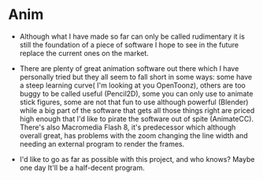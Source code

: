 # Anim
- Although what I have made so far can only be called rudimentary it is still the foundation of a piece of software I hope to see in the future replace the current ones on the market.

- There are plenty of great animation software out there which I have personally tried but they all seem to fall short in some ways: some have a steep learning curve( I'm looking at you OpenToonz), others are too buggy to be called useful (Pencil2D), some you can only use to animate stick figures, some are not that fun to use although powerful (Blender) while a big part of the software that gets all those things right are priced high enough that I'd like to pirate the software out of spite (AnimateCC). There's also Macromedia Flash 8, it's predecessor which although overall great, has problems with the zoom changing the line width and needing an external program to render the frames.

- I'd like to go as far as possible with this project, and who knows? Maybe one day It'll be a half-decent program.
